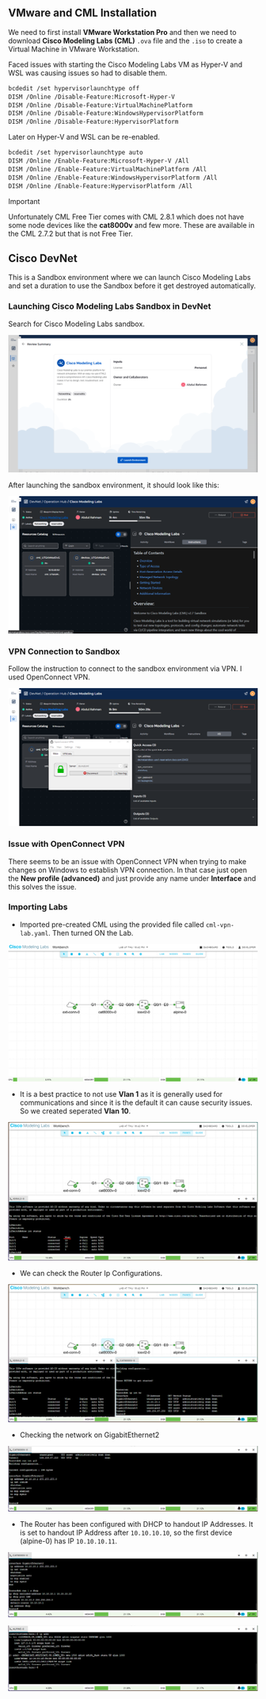 ## VMware and CML Installation

We need to first install **VMware Workstation Pro** and then we need to download **Cisco Modeling Labs (CML)** `.ova` file and the `.iso` to create a Virtual Machine in VMware Workstation.


Faced issues with starting the Cisco Modeling Labs VM as Hyper-V and WSL was causing issues so had to disable them.

```sh
bcdedit /set hypervisorlaunchtype off
DISM /Online /Disable-Feature:Microsoft-Hyper-V
DISM /Online /Disable-Feature:VirtualMachinePlatform
DISM /Online /Disable-Feature:WindowsHypervisorPlatform
DISM /Online /Disable-Feature:HypervisorPlatform
```

Later on Hyper-V and WSL can be re-enabled.

```sh
bcdedit /set hypervisorlaunchtype auto
DISM /Online /Enable-Feature:Microsoft-Hyper-V /All
DISM /Online /Enable-Feature:VirtualMachinePlatform /All
DISM /Online /Enable-Feature:WindowsHypervisorPlatform /All
DISM /Online /Enable-Feature:HypervisorPlatform /All
```

> [!IMPORTANT]
> Unfortunately CML Free Tier comes with CML 2.8.1 which does not have some node devices like the **cat8000v** and few more. These are available in the CML 2.7.2 but that is not Free Tier.


## Cisco DevNet

This is a Sandbox environment where we can launch Cisco Modeling Labs and set a duration to use the Sandbox before it get destroyed automatically.


### Launching Cisco Modeling Labs Sandbox in DevNet

Search for Cisco Modeling Labs sandbox.

![CML DevNet](/assets/devnet_cml.png)

After launching the sandbox environment, it should look like this:

![DevNet CML Environment](/assets/devnet_env.png)


### VPN Connection to Sandbox

Follow the instruction to connect to the sandbox environment via VPN. I used OpenConnect VPN.

![OpenConnect VPN](/assets/devnet_openconnect.png)


### Issue with OpenConnect VPN

There seems to be an issue with OpenConnect VPN when trying to make changes on Windows to establish VPN connection. In that case just open the **New profile (advanced)** and just provide any name under **Interface** and this solves the issue.


### Importing Labs

- Imported pre-created CML using the provided file called `cml-vpn-lab.yaml`. Then turned ON the Lab.

![CML VPN Sample](/assets/cml_vpn_sample.png)


- It is a best practice to not use **Vlan 1** as it is generally used for communications and since it is the default it can cause security issues. So we created seperated **Vlan 10**.

![CML VLAN](/assets/cml_vlan.png)


- We can check the Router Ip Configurations.

![CML Router](/assets/cml_router.png)


- Checking the network on GigabitEthernet2

![CML Gi2 Config](/assets/cml_gi2.png)


- The Router has been configured with DHCP to handout IP Addresses. It is set to handout IP Address after `10.10.10.10`, so the first device (alpine-0) has IP `10.10.10.11`.

![CML Gi2 dhcp](/assets/cml_gi2_dhcp.png)

![CML Alpine](/assets/cml_alpine_ip.png)
